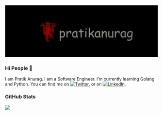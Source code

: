 [![Header](https://github.com/pratik-anurag/pratik-anurag/blob/main/readme_header.png "Header")](https://pratikanurag.github.io/)

### Hi People 👋

I am Pratik Anurag. I am a Software Engineer. I’m currently learning Golang and Python. You can find me on [![Twitter][1.1]][1],  or on [![LinkedIn][2.1]][2].


<!--
**pratik-anurag/pratik-anurag** is a ✨ _special_ ✨ repository because its `README.md` (this file) appears on your GitHub profile.

Here are some ideas to get you started:


- 🌱 I’m currently learning ...
- 👯 I’m looking to collaborate on ...
- 🤔 I’m looking for help with ...
- 💬 Ask me about ...

- 😄 Pronouns: ...
- ⚡ Fun fact: ...
-->
### GitHub Stats
<a href="https://github.com/pratik-anurag/pratik-anurag">
  <img align="center" src="https://github-readme-stats.vercel.app/api/top-langs/?username=pratik-anurag&hide=java,html&title_color=000000&text_color=1d1f21&icon_color=2bbc8a&bg_color=ffffff" />
</a>

[1.1]: http://i.imgur.com/wWzX9uB.png (twitter icon without padding)
[2.1]: https://raw.githubusercontent.com/MartinHeinz/MartinHeinz/master/linkedin-3-16.png (LinkedIn icon without padding)

[1]: https://twitter.com/pratikanurag
[2]: https://in.linkedin.com/in/pratik-anurag
